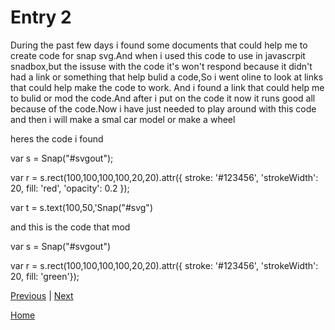 # Entry 2
During the past few days i found some documents that could help me to create code for snap svg.And when i used this code to use in javascrpit snadbox,but the issuse with the code it's won't respond because it didn't had a link or something that help bulid a code,So i went oline to look at links that could help make the code to work. And i found a link that could help me to bulid or mod the code.And after i put on the code it now it runs good all because of the code.Now i have just needed to play around with this code and then i will make a smal car model or make a wheel


heres the code i found
<script src="snap.svg-min.js"></script>

var s = Snap("#svgout");


var r = s.rect(100,100,100,100,20,20).attr({ stroke: '#123456', 'strokeWidth': 20, fill: 'red', 'opacity': 0.2 });

var t = s.text(100,50,'Snap("#svg")

and this is the code that mod

var s = Snap("#svgout")

var r = s.rect(100,100,100,100,20,20).attr({ stroke: '#123456', 'strokeWidth': 20, fill: 'green'});

[Previous](entry01.md) | [Next](entry03.md)

[Home](../README.md)

